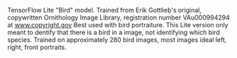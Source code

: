 TensorFlow Lite "Bird" model. Trained from Erik Gottlieb's original, copywritten Ornithology Image Library, registration number VAu000994294 at www.copyright.gov 
Best used with bird portraiture. This Lite version only meant to dentify that there is a bird in a image, not identifying which bird species.
Trained on approximately 280 bird images, most images ideal left, right, front portraits.
